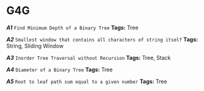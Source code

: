 # G4G

_**A1**_ `Find Minimum Depth of a Binary Tree` **Tags:** Tree

**_A2_** `Smallest window that contains all characters of string itself` **Tags:** String, Sliding Window

**_A3_** `Inorder Tree Traversal without Recursion` **Tags:** Tree, Stack

**_A4_** `Diameter of a Binary Tree` **Tags:** Tree

**_A5_** `Root to leaf path sum equal to a given number` **Tags:** Tree